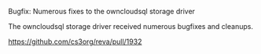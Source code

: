 Bugfix: Numerous fixes to the owncloudsql storage driver

The owncloudsql storage driver received numerous bugfixes and cleanups.

https://github.com/cs3org/reva/pull/1932
